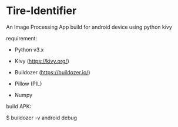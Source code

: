 # Tire-Identifier
An Image Processing App build for android device using python kivy

requirement:

- Python v3.x
- Kivy (https://kivy.org/)
- Buildozer (https://buildozer.io/)

- Pillow (PIL)
- Numpy

build APK:

$ buildozer -v android debug
